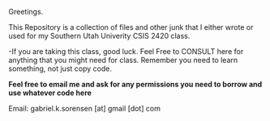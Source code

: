 
Greetings.

This Repository is a collection of files and other junk that I either wrote or used for my Southern Utah Univerity CSIS 2420 class.

-If you are taking this class, good luck. Feel Free to CONSULT here for anything that you might need for class. Remember you need to learn something, not just copy code.



****Feel free to email me and ask for any permissions you need to borrow and use whatever code here****

Email: gabriel.k.sorensen [at] gmail [dot] com

